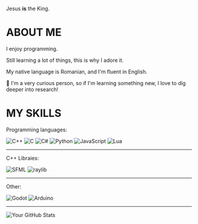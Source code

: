 Jesus **is** the King.

# **ABOUT ME**

I enjoy programming.

Still learning a lot of things, this is why I adore it.

My native language is Romanian, and I'm fluent in English.

💬 I'm a very curious person, so if I'm learning something new, I love to dig deeper into research!

# **MY SKILLS**

Programming languages:  

 ![C++](https://img.shields.io/badge/C%2B%2B-blue?style=for-the-badge&logo=c%2B%2B&logoColor=white) ![C](https://img.shields.io/badge/C-A8B9CC?style=for-the-badge&logo=c&logoColor=white) ![C#](https://img.shields.io/badge/C%23-239120?style=for-the-badge&logo=c-sharp&logoColor=white)
 ![Python](https://img.shields.io/badge/Python-3776AB?style=for-the-badge&logo=python&logoColor=white) ![JavaScript](https://img.shields.io/badge/JavaScript-F7DF1E?style=for-the-badge&logo=javascript&logoColor=black) ![Lua](https://img.shields.io/badge/Lua-2C2D72?style=for-the-badge&logo=lua&logoColor=white)

----

C++ Libraies:  

![SFML](https://img.shields.io/badge/SFML-0096D6?style=for-the-badge&logo=sfml&logoColor=white) ![raylib](https://img.shields.io/badge/raylib-FA824C?style=for-the-badge&logo=raylib&logoColor=white)



----

Other:  

![Godot](https://img.shields.io/badge/Engine-Godot-blue?logo=godot-engine&logoColor=white)
![Arduino](https://img.shields.io/badge/Hardware-Arduino-00979D?logo=arduino&logoColor=white)

-----

![Your GitHub Stats](https://github-readme-stats.vercel.app/api?username=linuxuxs&show_icons=true&theme=dark) 
